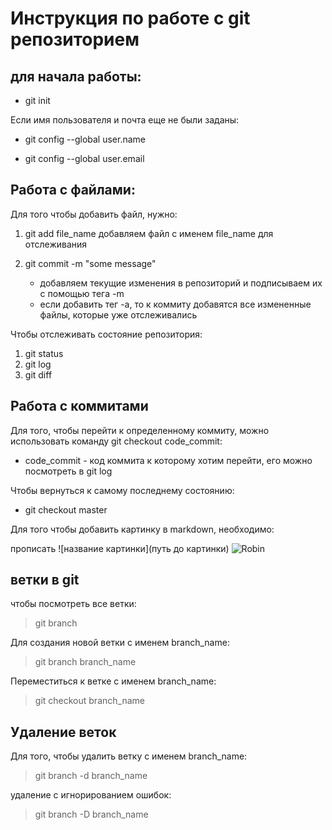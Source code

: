 # Инструкция по работе с git репозиторием

## для начала работы:
* git init

Если имя пользователя и почта еще не были заданы:

* git config --global user.name

* git config --global user.email

## Работа с файлами: 

Для того чтобы добавить файл, нужно: 

1. git add file_name
    добавляем файл с именем file_name для отслеживания
2. git commit -m "some message" 

    * добавляем текущие изменения в репозиторий и подписываем их с помощью тега -m
    * если добавить тег -а, то к коммиту добавятся все измененные файлы, которые уже отслеживались

Чтобы отслеживать состояние репозитория:

1. git status
2. git log
3. git diff


## Работа с коммитами
Для того, чтобы перейти к определенному коммиту, можно использовать команду
git checkout code_commit:

* code_commit - код коммита к которому хотим перейти, его можно посмотреть в  git log

Чтобы вернуться к самому последнему состоянию:

* git checkout master

Для того чтобы добавить картинку в markdown, необходимо:

прописать ![название картинки](путь до картинки) 
![Robin](Robin.jpg)

## ветки в git

чтобы посмотреть все ветки:
> git branch

Для создания новой ветки с именем branch_name:
> git branch branch_name

Переместиться к ветке с именем branch_name:
> git checkout branch_name

## Удаление веток
Для того, чтобы удалить ветку с именем branch_name:
> git branch -d branch_name

удаление с игнорированием ошибок:
> git branch -D branch_name
